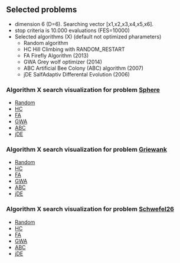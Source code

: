 ## Selected problems

- dimension 6 (D=6). Searching vector [x1,x2,x3,x4,x5,x6].
- stop criteria is 10.000 evaluations (FES=10000)
- Selected algorithms (X) (default not optimized pharameters)
  - Random algorithm
  - HC Hill Climbing with RANDOM_RESTART
  - FA Firefly Algorithm (2013)
  - GWA Grey wolf optimizer (2014)
  - ABC Artificial Bee Colony (ABC) algorithm (2007)
  - jDE SalfAdaptiv Differental Evolution (2006)

### Algorithm X search visualization for problem [Sphere](http://benchmarkfcns.xyz/benchmarkfcns/spherefcn.html)

- [Random](pages/sphere1.html)
- [HC](pages/sphere6.html)
- [FA](pages/sphere5.html)
- [GWA](pages/sphere2.html)
- [ABC](pages/sphere3.html)
- [jDE](pages/sphere4.html)

### Algorithm X search visualization for problem [Griewank](http://benchmarkfcns.xyz/benchmarkfcns/griewankfcn.html)

- [Random](pages/griewank1.html)
- [HC](pages/griewank6.html)
- [FA](pages/griewank5.html)
- [GWA](pages/griewank2.html)
- [ABC](pages/griewank3.html)
- [jDE](pages/griewank4.html)

### Algorithm X search visualization for problem [Schwefel26](http://infinity77.net/global_optimization/test_functions_nd_S.html#go_benchmark.Schwefel26)

- [Random](pages/schwefel1.html)
- [HC](pages/schwefel6.html)
- [FA](pages/schwefel5.html)
- [GWA](pages/schwefel2.html)
- [ABC](pages/schwefel3.html)
- [jDE](pages/schwefel4.html)
